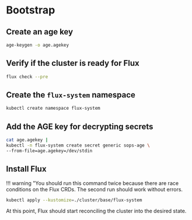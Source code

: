 # Bootstrap

## Create an age key

```sh
age-keygen -o age.agekey
```

## Verify if the cluster is ready for Flux

```sh
flux check --pre
```

## Create the `flux-system` namespace

```sh
kubectl create namespace flux-system
```

## Add the AGE key for decrypting secrets

```sh
cat age.agekey |
kubectl -n flux-system create secret generic sops-age \
--from-file=age.agekey=/dev/stdin
```

## Install Flux

!!! warning "You should run this command twice because there are race conditions
on the Flux CRDs. The second run should work without errors.

```sh
kubectl apply --kustomize=./cluster/base/flux-system
```

At this point, Flux should start reconciling the cluster into the desired state.
